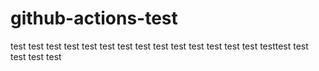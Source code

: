 # github-actions-test



test
test test test test test test test test test test
test
test
test
testtest
test
test
test
test
